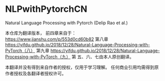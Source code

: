 # NLPwithPytorchCN
Natural Language Processing with Pytorch (Delip Rao et al.)

本仓库为翻译版本，
前四章来自于： https://www.jianshu.com/p/553d0cd60b82
第八章 https://yifdu.github.io/2018/12/28/Natural-Language-Processing-with-PyTorch（八）
第九章 https://yifdu.github.io/2018/12/28/Natural-Language-Processing-with-PyTorch（九）
第 五、六、七由本人原创翻译。

本翻译并没有得到来自作者的授权，仅用于学习理解。 任何商业引用均需得到原作者授权及各翻译者授权许可。




